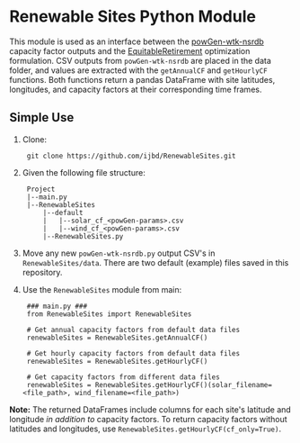 # Renewable Sites Python Module

This module is used as an interface between the [powGen-wtk-nsrdb](https://github.com/ijbd/powGen-wtk-nsrdb) capacity factor outputs and the [EquitableRetirement](https://github.com/ijbd/EquitableRetirement) optimization formulation. CSV outputs from `powGen-wtk-nsrdb` are placed in the data folder, and values are extracted with the `getAnnualCF` and `getHourlyCF` functions. Both functions return a pandas DataFrame with site latitudes, longitudes, and capacity factors at their corresponding time frames. 

## Simple Use

1. Clone:

        git clone https://github.com/ijbd/RenewableSites.git

2. Given the following file structure:

        Project
        |--main.py
        |--RenewableSites
            |--default
            |   |--solar_cf_<powGen-params>.csv
            |   |--wind_cf_<powGen-params>.csv
            |--RenewableSites.py

3. Move any new `powGen-wtk-nsrdb.py` output CSV's in `RenewableSites/data`. There are two default (example) files saved in this repository.
            
3. Use the `RenewableSites` module from main:

        ### main.py ###
        from RenewableSites import RenewableSites

        # Get annual capacity factors from default data files
        renewableSites = RenewableSites.getAnnualCF()

        # Get hourly capacity factors from default data files
        renewableSites = RenewableSites.getHourlyCF()

        # Get capacity factors from different data files
        renewableSites = RenewableSites.getHourlyCF()(solar_filename=<file_path>, wind_filename=<file_path>)

**Note:** The returned DataFrames include columns for each site's latitude and longitude *in addition to* capacity factors. To return capacity factors without latitudes and longitudes, use `RenewableSites.getHourlyCF(cf_only=True)`.
